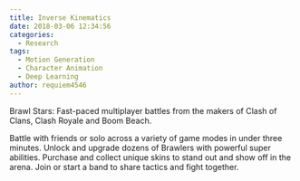 ```yaml
---
title: Inverse Kinematics
date: 2018-03-06 12:34:56
categories:
  - Research
tags:
  - Motion Generation
  - Character Animation
  - Deep Learning
author: requiem4546
---
```


Brawl Stars: Fast-paced multiplayer battles from the makers of Clash of Clans, Clash Royale and Boom Beach.

Battle with friends or solo across a variety of game modes in under three minutes. Unlock and upgrade dozens of Brawlers with powerful super abilities. Purchase and collect unique skins to stand out and show off in the arena. Join or start a band to share tactics and fight together.